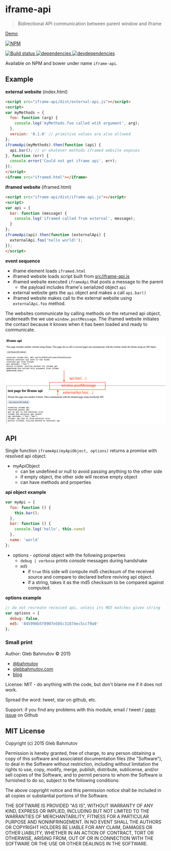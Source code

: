 # iframe-api

> Bidirectional API communication between parent window and iframe

[Demo](http://glebbahmutov.com/iframe-api/)

[![NPM][iframe-api-icon] ][iframe-api-url]

[![Build status][iframe-api-ci-image] ][iframe-api-ci-url]
[![dependencies][iframe-api-dependencies-image] ][iframe-api-dependencies-url]
[![devdependencies][iframe-api-devdependencies-image] ][iframe-api-devdependencies-url]

Available on NPM and bower under name `iframe-api`.

## Example

**external website** (index.html)

```html
<script src="iframe-api/dist/external-api.js"></script>
<script>
var myMethods = {
  foo: function (arg) {
    console.log('myMethods.foo called wtih argument', arg);
  },
  version: '0.1.0' // primitive values are also allowed
};
iframeApi(myMethods).then(function (api) {
  api.bar(); // or whatever methods iframed website exposes
}, function (err) {
  console.error('Could not get iframe api', err);
});
</script>
<iframe src="iframed.html"></iframe>
```

**iframed website** (iframed.html)

```html
<script src="iframe-api/dist/iframe-api.js"></script>
<script>
var api = {
  bar: function (message) {
    console.log('iframed called from external', message);
  }
};
iframeApi(api).then(function (externalApi) {
  externalApi.foo('hello world!');
});
</script>
```

**event sequence**

* iframe element loads `iframed.html`
* iframed website loads script built from [src/iframe-api.js](src/iframe-api.js)
* iframed website executed `iframeApi` that posts a message to the parent
    - the payload includes iframe's serialized object `api`
* external website gets the `api` object and makes a call `api.bar()`
* iframed website makes call to the external website using `externalApi.foo` method.

The websites communicate by calling methods on the returned api object, underneath
the we use `window.postMessage`. The iframed website initiates the contact because it knows
when it has been loaded and ready to communicate.

![iframe-api](images/iframe-api-boundary.png)

## API

Single function `iframeApi(myApiObject, options)` returns a promise with resolved api object.

* myApiObject
  - can be undefined or null to avoid passing anything to the other side
  - if empty object, the other side will receive empty object
  - can have methods and properties

**api object example**

```js
var myApi = {
  foo: function () {
    this.bar();
  },
  bar: function () {
    console.log('hello', this.name)
  },
  name: 'world'
};
```

* options - optional object with the following properties
  - `debug | verbose` prints console messages during handshake
  - `md5` 
    + if `true` this side will compute md5 checksum of the 
    received source and compare to declared before reviving api object.
    + if a string, takes it as the md5 checksum to be compared against computed.

**options example**

```js
// do not recreate received api, unless its MD5 matches given string
var options = {
  debug: false,
  md5: '845998b5f8907e585c31874ec5cc79a0'
};
```

### Small print

Author: Gleb Bahmutov &copy; 2015

* [@bahmutov](https://twitter.com/bahmutov)
* [glebbahmutov.com](http://glebbahmutov.com)
* [blog](http://bahmutov.calepin.co/)

License: MIT - do anything with the code, but don't blame me if it does not work.

Spread the word: tweet, star on github, etc.

Support: if you find any problems with this module, email / tweet /
[open issue](https://github.com/bahmutov/iframe-api/issues) on Github

## MIT License

Copyright (c) 2015 Gleb Bahmutov

Permission is hereby granted, free of charge, to any person
obtaining a copy of this software and associated documentation
files (the "Software"), to deal in the Software without
restriction, including without limitation the rights to use,
copy, modify, merge, publish, distribute, sublicense, and/or sell
copies of the Software, and to permit persons to whom the
Software is furnished to do so, subject to the following
conditions:

The above copyright notice and this permission notice shall be
included in all copies or substantial portions of the Software.

THE SOFTWARE IS PROVIDED "AS IS", WITHOUT WARRANTY OF ANY KIND,
EXPRESS OR IMPLIED, INCLUDING BUT NOT LIMITED TO THE WARRANTIES
OF MERCHANTABILITY, FITNESS FOR A PARTICULAR PURPOSE AND
NONINFRINGEMENT. IN NO EVENT SHALL THE AUTHORS OR COPYRIGHT
HOLDERS BE LIABLE FOR ANY CLAIM, DAMAGES OR OTHER LIABILITY,
WHETHER IN AN ACTION OF CONTRACT, TORT OR OTHERWISE, ARISING
FROM, OUT OF OR IN CONNECTION WITH THE SOFTWARE OR THE USE OR
OTHER DEALINGS IN THE SOFTWARE.

[iframe-api-icon]: https://nodei.co/npm/iframe-api.png?downloads=true
[iframe-api-url]: https://npmjs.org/package/iframe-api
[iframe-api-ci-image]: https://travis-ci.org/bahmutov/iframe-api.png?branch=master
[iframe-api-ci-url]: https://travis-ci.org/bahmutov/iframe-api
[iframe-api-dependencies-image]: https://david-dm.org/bahmutov/iframe-api.png
[iframe-api-dependencies-url]: https://david-dm.org/bahmutov/iframe-api
[iframe-api-devdependencies-image]: https://david-dm.org/bahmutov/iframe-api/dev-status.png
[iframe-api-devdependencies-url]: https://david-dm.org/bahmutov/iframe-api#info=devDependencies

